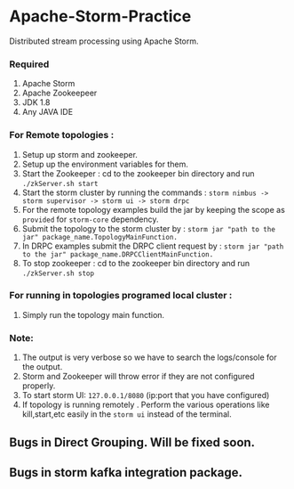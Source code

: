 # Apache-Storm-Practice
Distributed stream processing using Apache Storm.

### Required
1) Apache Storm  
2) Apache Zookeepeer  
3) JDK 1.8  
4) Any JAVA IDE

### For Remote topologies :  
1) Setup up storm and zookeeper.
2) Setup up the environment variables for them.
3) Start the Zookeeper : cd to the zookeeper bin directory and run ```./zkServer.sh start```  
4) Start the storm cluster by running the commands : ```storm nimbus -> storm supervisor -> storm ui -> storm drpc```  
5) For the remote topology examples build the jar by keeping the scope as ```provided``` for ```storm-core``` dependency.  
6) Submit the topology to the storm cluster by : ```storm jar "path to the jar" package_name.TopologyMainFunction.```    
7) In DRPC examples submit the DRPC client request by : ```storm jar "path to the jar" package_name.DRPCClientMainFunction.```
8) To stop zookeeper : cd to the zookeeper bin directory and run ```./zkServer.sh stop```

### For running in topologies programed local cluster :   
1) Simply run the topology main function.


### Note:
1) The output is very verbose so we have to search the logs/console for the output.
2) Storm and Zookeeper will throw error if they are not configured properly. 
3) To start storm UI: ```127.0.0.1/8080``` (ip:port that you have configured)
4) If topology is running remotely . Perform the various operations like kill,start,etc easily in the ```storm ui``` instead of the terminal.


## Bugs in Direct Grouping. Will be fixed soon.
## Bugs in storm kafka integration package.



